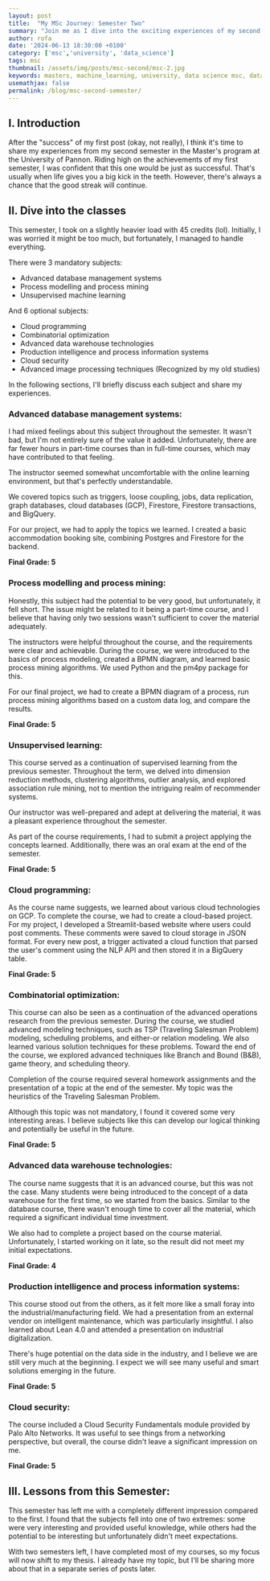 ```yaml
---
layout: post
title:  "My MSc Journey: Semester Two"
summary: "Join me as I dive into the exciting experiences of my second semester in the MSc in Data Science program."
author: rofa
date: '2024-06-13 18:30:00 +0100'
category: ['msc','university', 'data_science']
tags: msc
thumbnail: /assets/img/posts/msc-second/msc-2.jpg
keywords: masters, machine_learning, university, data science msc, data science, 
usemathjax: false
permalink: /blog/msc-second-semester/
---
```


## I. Introduction

After the "success" of my first post (okay, not really), I think it's time to share my experiences from my second semester in the Master's program at the University of Pannon. Riding high on the achievements of my first semester, I was confident that this one would be just as successful. That's usually when life gives you a big kick in the teeth. However, there's always a chance that the good streak will continue.

## II. Dive into the classes

This semester, I took on a slightly heavier load with 45 credits (lol). Initially, I was worried it might be too much, but fortunately, I managed to handle everything.

There were 3 mandatory subjects:
- Advanced database management systems
- Process modelling and process mining 
- Unsupervised machine learning

And 6 optional subjects:
- Cloud programming
- Combinatorial optimization
- Advanced data warehouse technologies
- Production intelligence and process information systems
- Cloud security
- Advanced image processing techniques (Recognized by my old studies)

In the following sections, I'll briefly discuss each subject and share my experiences.

### Advanced database management systems:

I had mixed feelings about this subject throughout the semester. It wasn't bad, but I'm not entirely sure of the value it added. Unfortunately, there are far fewer hours in part-time courses than in full-time courses, which may have contributed to that feeling.

The instructor seemed somewhat uncomfortable with the online learning environment, but that's perfectly understandable.

We covered topics such as triggers, loose coupling, jobs, data replication, graph databases, cloud databases (GCP), Firestore, Firestore transactions, and BigQuery.

For our project, we had to apply the topics we learned. I created a basic accommodation booking site, combining Postgres and Firestore for the backend.

<b>Final Grade: 5</b>

### Process modelling and process mining:

Honestly, this subject had the potential to be very good, but unfortunately, it fell short. The issue might be related to it being a part-time course, and I believe that having only two sessions wasn't sufficient to cover the material adequately.

The instructors were helpful throughout the course, and the requirements were clear and achievable. During the course, we were introduced to the basics of process modeling, created a BPMN diagram, and learned basic process mining algorithms. We used Python and the pm4py package for this.

For our final project, we had to create a BPMN diagram of a process, run process mining algorithms based on a custom data log, and compare the results.

<b>Final Grade: 5</b>

### Unsupervised learning:

This course served as a continuation of supervised learning from the previous semester. Throughout the term, we delved into dimension reduction methods, clustering algorithms, outlier analysis, and explored association rule mining, not to mention the intriguing realm of recommender systems.

Our instructor was well-prepared and adept at delivering the material, it was a pleasant experience throughout the semester.

As part of the course requirements, I had to submit a project applying the concepts learned. Additionally, there was an oral exam at the end of the semester.

<b>Final Grade: 5</b>

### Cloud programming:

As the course name suggests, we learned about various cloud technologies on GCP. To complete the course, we had to create a cloud-based project. For my project, I developed a Streamlit-based website where users could post comments. These comments were saved to cloud storage in JSON format. For every new post, a trigger activated a cloud function that parsed the user's comment using the NLP API and then stored it in a BigQuery table.

<b>Final Grade: 5</b>

### Combinatorial optimization:

This course can also be seen as a continuation of the advanced operations research from the previous semester. During the course, we studied advanced modeling techniques, such as TSP (Traveling Salesman Problem) modeling, scheduling problems, and either-or relation modeling. We also learned various solution techniques for these problems. Toward the end of the course, we explored advanced techniques like Branch and Bound (B&B), game theory, and scheduling theory.

Completion of the course required several homework assignments and the presentation of a topic at the end of the semester. My topic was the heuristics of the Traveling Salesman Problem.

Although this topic was not mandatory, I found it covered some very interesting areas. I believe subjects like this can develop our logical thinking and potentially be useful in the future.

<b>Final Grade: 5</b>

### Advanced data warehouse technologies:

The course name suggests that it is an advanced course, but this was not the case. Many students were being introduced to the concept of a data warehouse for the first time, so we started from the basics. Similar to the database course, there wasn't enough time to cover all the material, which required a significant individual time investment.

We also had to complete a project based on the course material. Unfortunately, I started working on it late, so the result did not meet my initial expectations.

<b>Final Grade: 4</b>

### Production intelligence and process information systems:

This course stood out from the others, as it felt more like a small foray into the industrial/manufacturing field. We had a presentation from an external vendor on intelligent maintenance, which was particularly insightful. I also learned about Lean 4.0 and attended a presentation on industrial digitalization.

There's huge potential on the data side in the industry, and I believe we are still very much at the beginning. I expect we will see many useful and smart solutions emerging in the future.

<b>Final Grade: 5</b>

### Cloud security:

The course included a Cloud Security Fundamentals module provided by Palo Alto Networks. It was useful to see things from a networking perspective, but overall, the course didn't leave a significant impression on me.

<b>Final Grade: 5</b>

## III. Lessons from this Semester:

This semester has left me with a completely different impression compared to the first. I found that the subjects fell into one of two extremes: some were very interesting and provided useful knowledge, while others had the potential to be interesting but unfortunately didn't meet expectations.

With two semesters left, I have completed most of my courses, so my focus will now shift to my thesis. I already have my topic, but I'll be sharing more about that in a separate series of posts later. 